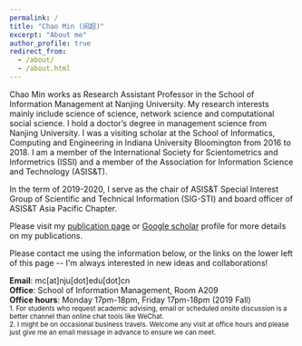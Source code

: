 ```yaml
---
permalink: /
title: "Chao Min (闵超)"
excerpt: "About me"
author_profile: true
redirect_from: 
  - /about/
  - /about.html
---
```


Chao Min works as Research Assistant Professor in the School of Information Management at Nanjing University. My research interests mainly include science of science, network science and computational social science. I hold a doctor’s degree in management science from Nanjing University. I was a visiting scholar at the School of Informatics, Computing and Engineering in Indiana University Bloomington from 2016 to 2018. I am a member of the International Society for Scientometrics and Informetrics (ISSI) and a member of the Association for Information Science and Technology (ASIS&T).  

In the term of 2019-2020, I serve as the chair of ASIS&T Special Interest Group of Scientific and Technical Information (SIG-STI) and board officer of ASIS&T Asia Pacific Chapter.  

Please visit my [publication page](https://min-chao.github.io/_pages/publications/) or [Google scholar](https://scholar.google.com/citations?hl=en&user=koEywhsAAAAJ) profile for more details on my publications.  

Please contact me using the information below, or the links on the lower left of this page -- I'm always interested in new ideas and collaborations!  

**Email**: mc[at]nju[dot]edu[dot]cn  
**Office**: School of Information Management, Room A209  
**Office hours**: Monday 17pm-18pm, Friday 17pm-18pm (2019 Fall)  
<small>1. For students who request academic advising, email or scheduled onsite discussion is a better channel than online chat tools like WeChat.</small>  
<small>2. I might be on occasional business travels. Welcome any visit at office hours and please just give me an email message in advance to ensure we can meet.</small>  

<center>
      <!--<div id="clustrmaps-widget" align="center" ></div><script type="text/javascript">var _clustrmaps = {'url' : 'http://mdekauwe.github.io/', 'user' : 1144720, 'server' : '3', 'id' : 'clustrmaps-widget', 'version' : 1, 'date' : '2014-05-30', 'lang' : 'en', 'corners' : 'square' };(function (){ var s = document.createElement('script'); s.type = 'text/javascript'; s.async = true; s.src = 'http://www3.clustrmaps.com/counter/map.js'; var x = document.getElementsByTagName('script')[0]; x.parentNode.insertBefore(s, x);})();</script><noscript><a href="http://www3.clustrmaps.com/user/5ea117790"><img src="http://www3.clustrmaps.com/stats/maps-no_clusters/mdekauwe.github.io--thumb.jpg" alt="Locations of visitors to this page" /></a></noscript> -->
      <!--<div id="clustrmaps-widget" align="center" ></div><script type="text/javascript">var _clustrmaps = {'url' : 'https://sites.google.com/site/mdekauwe/', 'user' : 1121020, 'server' : '2', 'id' : 'clustrmaps-widget', 'version' : 1, 'date' : '2014-05-30', 'lang' : 'en', 'corners' : 'square' };(function (){ var s = document.createElement('script'); s.type = 'text/javascript'; s.async = true; s.src = 'http://www2.clustrmaps.com/counter/map.js'; var x = document.getElementsByTagName('script')[0]; x.parentNode.insertBefore(s, x);})();</script><noscript><a href="http://www2.clustrmaps.com/user/a99111afc"><img src="http://www2.clustrmaps.com/stats/maps-no_clusters/https---sites.google.com-site-mdekauwe--thumb.jpg" alt="Locations of visitors to this page" /></a></noscript> -->
      <script type="text/javascript" id="clustrmaps" src="//cdn.clustrmaps.com/map_v2.js?u=ucht&d=aPco3MWa80OUX4PipZdxfDGoBfQziq50CLbq759xSls"></script>
</center>
